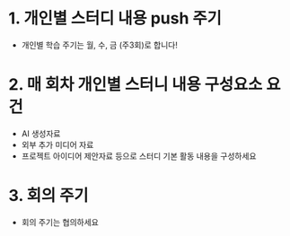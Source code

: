 # 1. 개인별 스터디 내용 push 주기
- 개인별 학습 주기는 월, 수, 금 (주3회)로 합니다!

# 2. 매 회차 개인별 스터니 내용 구성요소 요건
- AI 생성자료
- 외부 추가 미디어 자료
- 프로젝트 아이디어 제안자료 등으로 스터디 기본 활동 내용을 구성하세요

# 3. 회의 주기
- 회의 주기는 협의하세요